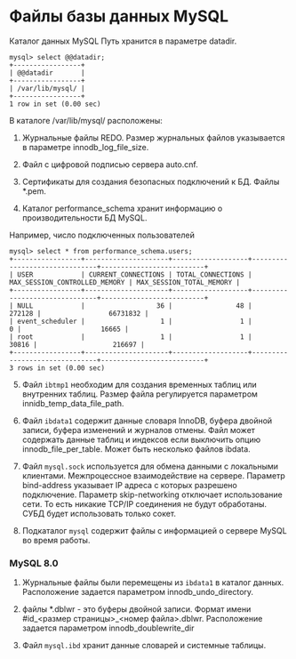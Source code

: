 # Файлы базы данных MySQL

Каталог данных MySQL
Путь хранится в параметре datadir.

```
mysql> select @@datadir;
+-----------------+
| @@datadir       |
+-----------------+
| /var/lib/mysql/ |
+-----------------+
1 row in set (0.00 sec)
```

В каталоге /var/lib/mysql/ расположены:

1) Журнальные файлы REDO.
Размер журнальных файлов указывается в параметре innodb_log_file_size.

2) Файл с цифровой подписью сервера auto.cnf. 

3) Сертификаты для создания безопасных подключений к БД. Файлы *.pem.

4) Каталог performance_schema хранит информацию о производительности БД MySQL.

Например, число подключенных пользователей

```
mysql> select * from performance_schema.users;
+-----------------+---------------------+-------------------+-------------------------------+--------------------------+
| USER            | CURRENT_CONNECTIONS | TOTAL_CONNECTIONS | MAX_SESSION_CONTROLLED_MEMORY | MAX_SESSION_TOTAL_MEMORY |
+-----------------+---------------------+-------------------+-------------------------------+--------------------------+
| NULL            |                  36 |                48 |                        272128 |                 66731832 |
| event_scheduler |                   1 |                 1 |                             0 |                    16665 |
| root            |                   1 |                 1 |                         30816 |                   216697 |
+-----------------+---------------------+-------------------+-------------------------------+--------------------------+
3 rows in set (0.00 sec)
```

5) Файл ```ibtmp1``` необходим для создания временных таблиц или внутренних таблиц.
Размер файла регулируется параметром innidb_temp_data_file_path.
   
6) Файл ```ibdata1``` содержит данные словаря InnoDB, буфера двойной записи, буфера изменений и журналов отмены.
Файл может содержать данные таблиц и индексов если выключить опцию innodb_file_per_table.
Может быть несколько файлов ibdata.
   
7) Файл ```mysql.sock``` используется для обмена данными с локальными клиентами.
Межпроцессное взаимодействие на сервере.
Параметр bind-address указывает IP адреса с которых разрешено подключение.
Параметр skip-networking отключает использование сети. То есть никакие TCP/IP соединения не будут обработаны. СУБД будет использовать только сокет.
   
8) Подкаталог ```mysql``` содержит файлы с информацией о сервере MySQL во время работы.

### MySQL 8.0

1) Журнальные файлы были перемещены из ```ibdata1``` в каталог данных.
Расположение задается параметром innodb_undo_directory.
   
2) файлы *.dblwr - это буферы двойной записи.
Формат имени #id_<размер страницы>_<номер файла>.dblwr.
Расположение задается параметром innodb_doublewrite_dir
   
3) Файл ```mysql.ibd``` хранит данные словарей и системные таблицы.